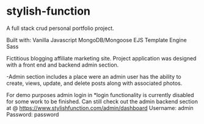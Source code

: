 # stylish-function

A full stack crud personal portfolio project.

Built with:
Vanilla Javascript
MongoDB/Mongoose
EJS Template Engine
Sass

Fictitious blogging affiliate marketing site.
Project application was designed with a front end and backend admin section.

-Admin section includes a place were an admin user has the ability to create, views, update, and delete posts along with associated photos.

For demo purposes admin login in
\*login functionality is currently disabled for some work to be finished. Can still check out the admin backend section at @ https://www.stylishfunction.com/admin/dashboard
Username: admin
Password: password
